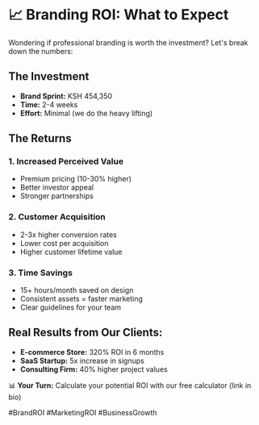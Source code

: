 # 📈 Branding ROI: What to Expect

Wondering if professional branding is worth the investment? Let's break down the numbers:

## The Investment
- **Brand Sprint:** KSH 454,350
- **Time:** 2-4 weeks
- **Effort:** Minimal (we do the heavy lifting)

## The Returns

### 1. Increased Perceived Value
- Premium pricing (10-30% higher)
- Better investor appeal
- Stronger partnerships

### 2. Customer Acquisition
- 2-3x higher conversion rates
- Lower cost per acquisition
- Higher customer lifetime value

### 3. Time Savings
- 15+ hours/month saved on design
- Consistent assets = faster marketing
- Clear guidelines for your team

## Real Results from Our Clients:
- **E-commerce Store:** 320% ROI in 6 months
- **SaaS Startup:** 5x increase in signups
- **Consulting Firm:** 40% higher project values

📊 **Your Turn:** Calculate your potential ROI with our free calculator (link in bio)

#BrandROI #MarketingROI #BusinessGrowth
